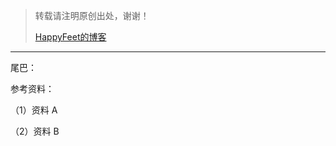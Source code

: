 > 转载请注明原创出处，谢谢！
>
> [HappyFeet的博客](https://blog.csdn.net/haihui_yang)





---







尾巴：



参考资料：

（1）资料 A

（2）资料 B